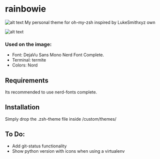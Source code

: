 # rainbowie
![alt text](https://raw.githubusercontent.com/druskus20/rainbowie/master/logo.png)
My personal theme for oh-my-zsh inspired by LukeSmithxyz own

![alt text](https://raw.githubusercontent.com/druskus20/rainbowie/master/screenshot.png)


### Used on the image: 
  - Font: DejaVu Sans Mono Nerd Font Complete. 
  - Terminal: termite
  - Colors: Nord

## Requirements
Its recommended to use nerd-fonts complete. 

## Installation
Simply drop the .zsh-theme file inside <OMZSH>/custom/themes/



## To Do: 
  - Add git-status functionality
  - Show python version with icons when using a virtualenv
  
